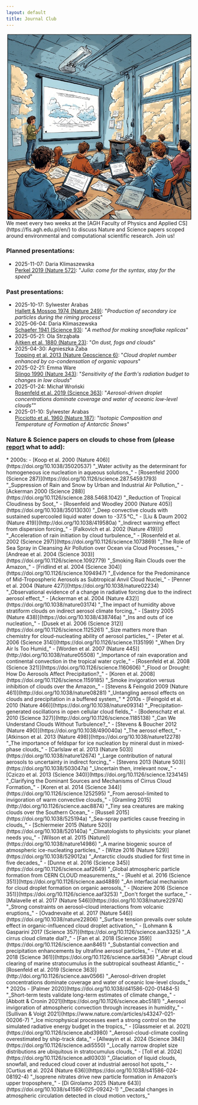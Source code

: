 ```yaml
---
layout: default
title: Journal Club
---
```

<script async src="https://badge.dimensions.ai/badge.js" charset="utf-8"></script>
<img align="right" src="/img/journal_club.jpg" alt="journal club" class="pic" />
We meet every two weeks at the [AGH Faculty of Physics and Applied CS](https://fis.agh.edu.pl/en/)
to discuss Nature and Science papers scoped around environmental and computational scientific research. Join us!

<h3>Planned presentations:</h3>

* 2025-11-07: Daria Klimaszewska    
  [Perkel 2019 (Nature 572)](https://doi.org/10.1038/d41586-019-02310-3): "_Julia: come for the syntax, stay for the speed_"
  <span class="__dimensions_badge_embed__" data-doi="10.1038/d41586-019-02310-3" data-style="small_rectangle"></span>

<h3>Past presentations:</h3>

* 2025-10-17: Sylwester Arabas    
  [Hallett & Mossop 1974 (Nature 249)](https://doi.org/10.1038/249026a0): "_Production of secondary ice particles during the riming process_"
  <span class="__dimensions_badge_embed__" data-doi="10.1038/249026a0" data-style="small_rectangle"></span>
* 2025-06-04: Daria Klimaszewska    
  [Schaefer 1941 (Science 93)](https://doi.org/10.1126/science.93.2410.239): "_A method for making snowflake replicas_"
  <span class="__dimensions_badge_embed__" data-doi="10.1126/science.93.2410.239" data-style="small_rectangle"></span>
* 2025-05-21: Ola Strząbała    
  [Aitken et al. 1880 (Nature 23)](https://doi.org/10.1038/023195d0): "_On dust, fogs and clouds_"
  <span class="__dimensions_badge_embed__" data-doi="10.1038/023195d0" data-style="small_rectangle"></span>
* 2025-04-30: Agnieszka Żaba   
  [Topping et al. 2013 (Nature Geoscience 6)](http://doi.org/10.1038/ngeo1809): "_Cloud droplet number enhanced by co-condensation of organic vapours_"
  <span class="__dimensions_badge_embed__" data-doi="10.1038/ngeo1809" data-style="small_rectangle"></span>
* 2025-02-21: Emma Ware   
  [Slingo 1990 (Nature 343)](https://doi.org/10.1038/343049a0): "_Sensitivity of the Earth's radiation budget to changes in low clouds_"
  <span class="__dimensions_badge_embed__" data-doi="10.1038/343049a0" data-style="small_rectangle"></span>
* 2025-01-24: Michał Wroński   
  [Rosenfeld et al. 2019 (Science 363)](https://doi.org/10.1126/science.aav0566): "_Aerosol-driven droplet concentrations dominate coverage and water of oceanic low-level clouds"_"
  <span class="__dimensions_badge_embed__" data-doi="10.1126/science.aav0566" data-style="small_rectangle"></span>
* 2025-01-10: Sylwester Arabas   
  [Picciotto et al. 1960 (Nature 187)](https://doi.org/10.1038/187857a0): "_Isotopic Composition and Temperature of Formation of Antarctic Snows_"
  <span class="__dimensions_badge_embed__" data-doi="10.1038/187857a0" data-style="small_rectangle"></span>

<h3>Nature & Science papers on clouds to chose from (please <a href="https://github.com/open-atmos-krk/open-atmos-krk.github.io/issues/new">report</a> what to add):</h3>
* 2000s:
    - [Koop et al. 2000 (Nature 406)](https://doi.org/10.1038/35020537)   
    "_Water activity as the determinant for homogeneous ice nucleation in aqueous solutions_"
    - [Rosenfeld 2000 (Science 287)](https://doi.org/10.1126/science.287.5459.1793)    
    "_Suppression of Rain and Snow by Urban and Industrial Air Pollution_"
    - [Ackerman 2000 (Science 288)](https://doi.org/10.1126/science.288.5468.1042)    
    "_Reduction of Tropical Cloudiness by Soot_"
    - [Rosenfeld and Woodley 2000 (Nature 405)](https://doi.org/10.1038/35013030)    
    "_Deep convective clouds with sustained supercooled liquid water down to -37.5 °C_"
    - [Liu & Daum 2002 (Nature 419)](http://doi.org/10.1038/419580a)    
    "_Indirect warming effect from dispersion forcing_"
    - [Falkovich et al. 2002 (Nature 419)]()   
    "_Acceleration of rain initiation by cloud turbulence_"
    - [Rosenfeld et al. 2002 (Science 297)](https://doi.org/10.1126/science.1073869)    
    "_The Role of Sea Spray in Cleansing Air Pollution over Ocean via Cloud Processes_"
    - [Andreae et al. 2004 (Science 303)](https://doi.org/10.1126/science.1092779)    
    "_Smoking Rain Clouds over the Amazon_"
    - [Fridlind et al. 2004 (Science 304)](https://doi.org/10.1126/science.1094947)    
    "_Evidence for the Predominance of Mid-Tropospheric Aerosols as Subtropical Anvil Cloud Nuclei_"
    - [Penner et al. 2004 (Nature 427)](https://doi.org/10.1038/nature02234)   
    "_Observational evidence of a change in radiative forcing due to the indirect aerosol effect_"
    - [Ackerman et al. 2004 (Nature 432)](https://doi.org/10.1038/nature03174)   
    "_The impact of humidity above stratiform clouds on indirect aerosol climate forcing_"
    - [Sastry 2005 (Nature 438)](https://doi.org/10.1038/438746a)   
    "_Ins and outs of ice nucleation_"
    - [Dusek et al. 2006 (Science 312)](https://doi.org/10.1126/science.1125261)   
    "_Size matters more than chemistry for cloud-nucleating ability of aerosol particles_"
    - [Peter et al. 2006 (Science 314)](https://doi.org/10.1126/science.1135199)    
    "_When Dry Air Is Too Humid_"
    - [Worden et al. 2007 (Nature 445)](http://doi.org/10.1038/nature05508)   
    "_Importance of rain evaporation and continental convection in the tropical water cycle_"
    - [Rosenfeld et al. 2008 (Science 321)](https://doi.org/10.1126/science.1160606)    
    "_Flood or Drought: How Do Aerosols Affect Precipitation?_"
    - [Koren et al. 2008](https://doi.org/10.1126/science.1159185)   
    "_Smoke invigoration versus inhibition of clouds over the Amazon_"
    - [Stevens & Feingold 2009 (Nature 461)](http://doi.org/10.1038/nature08281)    
    "_Untangling aerosol effects on clouds and precipitation in a buffered system_"
* 2010s
    - [Feingold et al. 2010 (Nature 466)](https://doi.org/10.1038/nature09314)   
    "_Precipitation-generated oscillations in open cellular cloud fields_"
    - [Bodenschatz et al. 2010 (Science 327)](http://doi.org/10.1126/science.1185138)   
    "_Can We Understand Clouds Without Turbulence?_"
    - [Stevens & Boucher 2012 (Nature 490)](https://doi.org/10.1038/490040a)    
    "_The aerosol effect_"
    - [Atkinson et al. 2013 (Nature 498)](https://doi.org/10.1038/nature12278)   
    "_The importance of feldspar for ice nucleation by mineral dust in mixed-phase clouds_"
    - [Carlslaw et al. 2013 (Nature 503)](https://doi.org/10.1038/nature12674)   
    "_Large contribution of natural aerosols to uncertainty in indirect forcing_"
    - [Stevens 2013 (Nature 503)](https://doi.org/10.1038/503047a)   
    "_Uncertain then, irrelevant now_"
    - [Cziczo et al. 2013 (Science 340)](https://doi.org/10.1126/science.1234145)    
    "_Clarifying the Dominant Sources and Mechanisms of Cirrus Cloud Formation_"
    - [Koren et al. 2014 (Science 344)](https://doi.org/10.1126/science.1252595)   
    "_From aerosol-limited to invigoration of warm convective clouds_"
    - [Gramling 2015](http://doi.org/10.1126/science.aac8874)    
    "_Tiny sea creatures are making clouds over the Southern Ocean_"
    - [Russell 2015](https://doi.org/10.1038/525194a)   
    "_Sea-spray particles cause freezing in clouds_"
    - [Schiermeier 2015 (Nature 520)](https://doi.org/10.1038/520140a)   
    "_Climatologists to physicists: your planet needs you_"
    - [Wilson et al. 2015 (Nature)](https://doi.org/10.1038/nature14986)   
    "_A marine biogenic source of atmospheric ice-nucleating particles_"
    - [Witze 2016 (Nature 529)](https://doi.org/10.1038/529012a)   
    "_Antarctic clouds studied for first time in five decades_"
    - [Dunne et al. 2016 (Science 345)](https://doi.org/10.1126/science.aaf2649)   
    "_Global atmospheric particle formation from CERN CLOUD measurements_"
    - [Ruehl et al. 2016 (Science 351)](https://doi.org/10.1126/science.aad4889)    
    "_An interfacial mechanism for cloud droplet formation on organic aerosols_"
    - [Noziere 2016 (Science 351)](https://doi.org/10.1126/science.aaf3253)   
    "_Don't forget the surface_"
    - [Malavelle et al. 2017 (Nature 546)](https://doi.org/10.1038/nature22974)    
    "_Strong constraints on aerosol–cloud interactions from volcanic eruptions_"
    - [Ovadnevaite et al. 2017 (Nature 546)](https://doi.org/10.1038/nature22806)    
    "_Surface tension prevails over solute effect in organic-influenced cloud droplet activation_"
    - [Lohmann & Gasparini 2017 (Science 357)](https://doi.org/10.1126/science.aan3325)    
    "_A cirrus cloud climate dial?_"
    - [Fan et al. 2018 (Science 359)](https://doi.org/10.1126/science.aan8461)   
    "_Substantial convection and precipitation enhancements by ultrafine aerosol particles_"
    - [Yuter et al. 2018 (Science 361)](https://doi.org/10.1126/science.aar5836)    
    "_Abrupt cloud clearing of marine stratocumulus in the subtropical southeast Atlantic_"
    - [Rosenfeld et al. 2019 (Science 363)](http://doi.org/10.1126/science.aav0566)    
    "_Aerosol-driven droplet concentrations dominate coverage and water of oceanic low-level clouds_"
* 2020s
    - [Palmer 2020](https://doi.org/10.1038/d41586-020-01484-5)   
    "_Short-term tests validate long-term estimates of climate change_"
    - [Abbott & Cronin 2021](https://doi.org/10.1126/science.abc5181)    
    "_Aerosol invigoration of atmospheric convection through increases in humidity_"
    - [Sullivan & Voigt 2021](https://www.nature.com/articles/s43247-021-00206-7)   
    "_Ice microphysical processes exert a strong control on the simulated radiative energy budget in the tropics_"
    - [Glassmeier et al. 2021](https://doi.org/10.1126/science.abd3980)    
    "_Aerosol-cloud-climate cooling overestimated by ship-track data_"
    - [Allwayin et al. 2024 (Science 384)](https://doi.org/10.1126/science.adi5550)   
    "_Locally narrow droplet size distributions are ubiquitous in stratocumulus clouds_"
    - [Toll et al. 2024](https://doi.org/10.1126/science.adl0303)   
    "_Glaciation of liquid clouds, snowfall, and reduced cloud cover at industrial aerosol hot spots_"
    - [Curtius et al. 2024 (Nature 636)](https://doi.org/10.1038/s41586-024-08192-4)   
    "_Isoprene nitrates drive new particle formation in Amazon’s upper troposphere_"
    - [Di Girolamo 2025 (Nature 643)](https://doi.org/10.1038/s41586-025-09242-1)   
    "_Decadal changes in atmospheric circulation detected in cloud motion vectors_"
